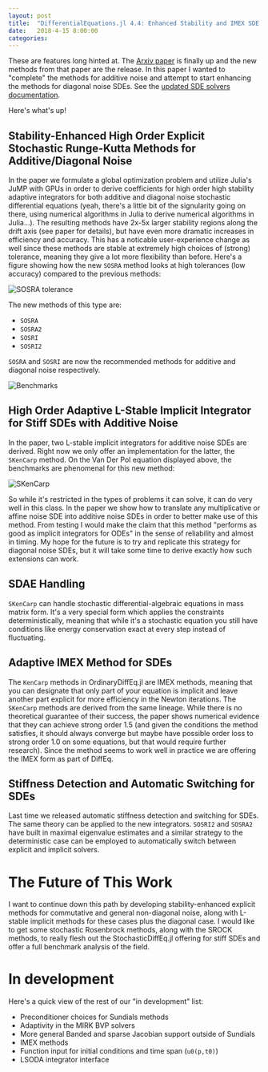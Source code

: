 ```yaml
---
layout: post
title:  "DifferentialEquations.jl 4.4: Enhanced Stability and IMEX SDE Integrators"
date:   2018-4-15 8:00:00
categories:
---
```


These are features long hinted at. The
[Arxiv paper](https://arxiv.org/abs/1804.04344) is finally up and the new
methods from that paper are the release. In this paper I wanted to "complete"
the methods for additive noise and attempt to start enhancing the methods for
diagonal noise SDEs. See the
[updated SDE solvers documentation](http://docs.juliadiffeq.org/latest/solvers/sde_solve.html).

Here's what's up!

## Stability-Enhanced High Order Explicit Stochastic Runge-Kutta Methods for Additive/Diagonal Noise

In the paper we formulate a global optimization problem and utilize Julia's
JuMP with GPUs in order to derive coefficients for high order high stability
adaptive integrators for both additive and diagonal noise stochastic differential
equations (yeah, there's a little bit of the signularity going on there, using
numerical algorithms in Julia to derive numerical algorithms in Julia...). The
resulting methods have 2x-5x larger stability regions along the drift axis (see
paper for details), but have even more dramatic increases in efficiency and
accuracy. This has a noticable user-experience change as well since these methods
are stable at extremely high choices of (strong) tolerance, meaning they give
a lot more flexibility than before. Here's a figure showing how the new `SOSRA`
method looks at high tolerances (low accuracy) compared to the previous methods:

![SOSRA tolerance](https://user-images.githubusercontent.com/1814174/38661858-1f245422-3de7-11e8-8fab-1734e0dc8611.PNG)

The new methods of this type are:

- `SOSRA`
- `SOSRA2`
- `SOSRI`
- `SOSRI2`

`SOSRA` and `SOSRI` are now the recommended methods for additive and diagonal
noise respectively.

![Benchmarks](https://user-images.githubusercontent.com/1814174/38661859-1f3f912e-3de7-11e8-9c3d-5e6aaaf5afff.PNG)

## High Order Adaptive L-Stable Implicit Integrator for Stiff SDEs with Additive Noise

In the paper, two L-stable implicit integrators for additive noise SDEs are derived.
Right now we only offer an implementation for the latter, the `SKenCarp` method.
On the Van Der Pol equation displayed above, the benchmarks are phenomenal for
this new method:

![SKenCarp](https://user-images.githubusercontent.com/1814174/38661857-1f0700ca-3de7-11e8-8db4-55d47d23392b.PNG)

So while it's restricted in the types of problems it can solve, it can do very
well in this class. In the paper we show how to translate any multiplicative
or affine noise SDE into additive noise SDEs in order to better make use of this
method. From testing I would make the claim that this method "performs as good
as implicit integrators for ODEs" in the sense of reliability and almost in
timing. My hope for the future is to try and replicate this strategy for diagonal
noise SDEs, but it will take some time to derive exactly how such extensions
can work.

## SDAE Handling

`SKenCarp` can handle stochastic differential-algebraic equations in mass matrix
form. It's a very special form which applies the constraints deterministically,
meaning that while it's a stochastic equation you still have conditions like
energy conservation exact at every step instead of fluctuating.

## Adaptive IMEX Method for SDEs

The `KenCarp` methods in OrdinaryDiffEq.jl are IMEX methods, meaning that you can
designate that only part of your equation is implicit and leave another part
explicit for more efficiency in the Newton iterations. The `SKenCarp` methods are
derived from the same lineage. While there is no theoretical guarantee of their
success, the paper shows numerical evidence that they can achieve strong order
1.5 (and given the conditions the method satisfies, it should always converge
but maybe have possible order loss to strong order 1.0 on some equations, but
that would require further research). Since the method seems to work well in
practice we are offering the IMEX form as part of DiffEq.

## Stiffness Detection and Automatic Switching for SDEs

Last time we released automatic stiffness detection and switching for SDEs.
The same theory can be applied to the new integrators. `SOSRI2` and `SOSRA2`
have built in maximal eigenvalue estimates and a similar strategy to the
deterministic case can be employed to automatically switch between explicit and
implicit solvers.

# The Future of This Work

I want to continue down this path by developing stability-enhanced explicit
methods for commutative and general non-diagonal noise, along with L-stable
implicit methods for these cases plus the diagonal case. I would like to get
some stochastic Rosenbrock methods, along with the SROCK methods, to really
flesh out the StochasticDiffEq.jl offering for stiff SDEs and offer a full
benchmark analysis of the field.

# In development

Here's a quick view of the rest of our "in development" list:

- Preconditioner choices for Sundials methods
- Adaptivity in the MIRK BVP solvers
- More general Banded and sparse Jacobian support outside of Sundials
- IMEX methods
- Function input for initial conditions and time span (`u0(p,t0)`)
- LSODA integrator interface
